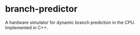 # branch-predictor
A hardware simulator for dynamic branch prediction in the CPU. Implemented in C++.

